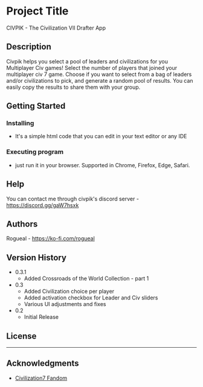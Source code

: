 # Project Title

CIVPIK - The Civilization VII Drafter App 

## Description

Civpik helps you select a pool of leaders and civilizations for you Multiplayer Civ games! 
Select the number of players that joined your multiplayer civ 7 game. Choose if you want to select from a bag of leaders and/or civilizations to pick, and generate a random pool of results. You can easily copy the results to share them with your group. 

## Getting Started

### Installing

* It's a simple html code that you can edit in your text editor or any IDE

### Executing program

* just run it in your browser. Supported in Chrome, Firefox, Edge, Safari.

## Help

You can contact me through civpik's discord server - https://discord.gg/gaW7hsxk 

## Authors

Rogueal - https://ko-fi.com/rogueal

## Version History

* 0.3.1
   * Added Crossroads of the World Collection - part 1
* 0.3
   * Added Civilization choice per player
   * Added activation checkbox for Leader and Civ sliders
   * Various UI adjustments and fixes
* 0.2
   * Initial Release

## License

---

## Acknowledgments

* [Civilization7 Fandom](https://civilization.fandom.com/wiki/Civilizations_(Civ7))
